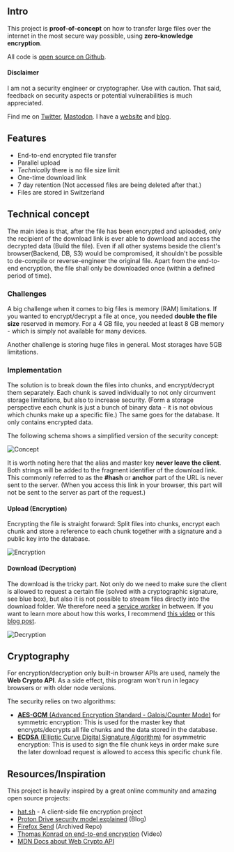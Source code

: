 ## Intro

This project is **proof-of-concept** on how to transfer large files over the internet in the most secure way possible, using **zero-knowledge encryption**.

All code is [open source on Github](https://github.com/stophecom/sharrr-svelte).

#### Disclaimer

I am not a security engineer or cryptographer. Use with caution. That said, feedback on security aspects or potential vulnerabilities is much appreciated.

Find me on [Twitter](https://twitter.com/stophecom), [Mastodon](https://mastodon.social/@stophecom). I have a [website](https://www.stophe.com/) and [blog](https://blog.stophe.com/).

## Features

- End-to-end encrypted file transfer
- Parallel upload
- _Technically_ there is no file size limit
- One-time download link
- 7 day retention (Not accessed files are being deleted after that.)
- Files are stored in Switzerland

## Technical concept

The main idea is that, after the file has been encrypted and uploaded, only the recipient of the download link is ever able to download and access the decrypted data (Build the file). Even if all other systems beside the client's browser(Backend, DB, S3) would be compromised, it shouldn't be possible to de-compile or reverse-engineer the original file. Apart from the end-to-end encryption, the file shall only be downloaded once (within a defined period of time).

### Challenges

A big challenge when it comes to big files is memory (RAM) limitations. If you wanted to encrypt/decrypt a file at once, you needed **double the file size** reserved in memory. For a 4 GB file, you needed at least 8 GB memory - which is simply not available for many devices.

Another challenge is storing huge files in general. Most storages have 5GB limitations.

### Implementation

The solution is to break down the files into chunks, and encrypt/decrypt them separately. Each chunk is saved individually to not only circumvent storage limitations, but also to increase security. (Form a storage perspective each chunk is just a bunch of binary data - it is not obvious which chunks make up a specific file.) The same goes for the database. It only contains encrypted data.

The following schema shows a simplified version of the security concept:

![Concept](https://sharrr.com/images/about/about-overview.jpg)

It is worth noting here that the alias and master key **never leave the client**. Both strings will be added to the fragment identifier of the download link. This commonly referred to as the **#hash** or **anchor** part of the URL is never sent to the server. (When you access this link in your browser, this part will not be sent to the server as part of the request.)

#### Upload (Encryption)

Encrypting the file is straight forward: Split files into chunks, encrypt each chunk and store a reference to each chunk together with a signature and a public key into the database.

![Encryption](https://sharrr.com/images/about/about-encryption.jpg)

#### Download (Decryption)

The download is the tricky part. Not only do we need to make sure the client is allowed to request a certain file (solved with a cryptographic signature, see blue box), but also it is not possible to stream files directly into the download folder. We therefore need a [service worker](https://developer.mozilla.org/en-US/docs/Web/API/Service_Worker_API) in between. If you want to learn more about how this works, I recommend [this video](https://www.youtube.com/watch?v=SdePc87Ffik) or this [blog post](https://proton.me/blog/proton-drive-web-encryption-technique).

![Decryption](https://sharrr.com/images/about/about-decryption.jpg)

## Cryptography

For encryption/decryption only built-in browser APIs are used, namely the **Web Crypto API**. As a side effect, this program won't run in legacy browsers or with older node versions.

The security relies on two algorithms:

- [**AES-GCM** (Advanced Encryption Standard - Galois/Counter Mode)](https://en.wikipedia.org/wiki/Galois/Counter_Mode) for symmetric encryption: This is used for the master key that encrypts/decrypts all file chunks and the data stored in the database.
- [**ECDSA** (Elliptic Curve Digital Signature Algorithm)](https://en.wikipedia.org/wiki/Elliptic_Curve_Digital_Signature_Algorithm) for asymmetric encryption: This is used to sign the file chunk keys in order make sure the later download request is allowed to access this specific chunk file.

## Resources/Inspiration

This project is heavily inspired by a great online community and amazing open source projects:

- [hat.sh](https://hat.sh/) - A client-side file encryption project
- [Proton Drive security model explained](https://proton.me/blog/protondrive-security) (Blog)
- [Firefox Send](https://github.com/mozilla/send) (Archived Repo)
- [Thomas Konrad on end-to-end encryption](https://www.youtube.com/watch?v=SdePc87Ffik) (Video)
- [MDN Docs about Web Crypto API](https://developer.mozilla.org/en-US/docs/Web/API/Web_Crypto_API)
